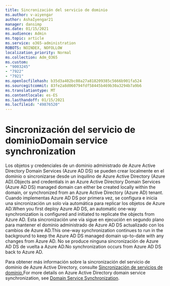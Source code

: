 ```yaml
---
title: Sincronización del servicio de dominio
ms.author: v-aiyengar
author: AshaIyengar21
manager: dansimp
ms.date: 01/15/2021
ms.audience: Admin
ms.topic: article
ms.service: o365-administration
ROBOTS: NOINDEX, NOFOLLOW
localization_priority: Normal
ms.collection: Adm_O365
ms.custom:
- "9003245"
- "7922"
- "7921"
ms.openlocfilehash: b35d3a402bc08a27a818209385c5666b901fa524
ms.sourcegitcommit: 83fe2a8d060794fdf58445b469b30a3294b7a9b6
ms.translationtype: MT
ms.contentlocale: es-ES
ms.lasthandoff: 01/15/2021
ms.locfileid: "49876520"
---
```

# <a name="domain-service-synchronization"></a><span data-ttu-id="1ce2e-102">Sincronización del servicio de dominio</span><span class="sxs-lookup"><span data-stu-id="1ce2e-102">Domain service synchronization</span></span>

<span data-ttu-id="1ce2e-103">Los objetos y credenciales de un dominio administrado de Azure Active Directory Domain Services (Azure AD DS) se pueden crear localmente en el dominio o sincronizarse desde un inquilino de Azure Active Directory (Azure AD).</span><span class="sxs-lookup"><span data-stu-id="1ce2e-103">Objects and credentials in an Azure Active Directory Domain Services (Azure AD DS) managed domain can either be created locally within the domain, or synchronized from an Azure Active Directory (Azure AD) tenant.</span></span> <span data-ttu-id="1ce2e-104">Cuando implementas Azure AD DS por primera vez, se configura e inicia una sincronización un solo vía automática para replicar los objetos de Azure AD.</span><span class="sxs-lookup"><span data-stu-id="1ce2e-104">When you first deploy Azure AD DS, an automatic one-way synchronization is configured and initiated to replicate the objects from Azure AD.</span></span> <span data-ttu-id="1ce2e-105">Esta sincronización une vía sigue en ejecución en segundo plano para mantener el dominio administrado de Azure AD DS actualizado con los cambios de Azure AD.</span><span class="sxs-lookup"><span data-stu-id="1ce2e-105">This one-way synchronization continues to run in the background to keep the Azure AD DS managed domain up-to-date with any changes from Azure AD.</span></span> <span data-ttu-id="1ce2e-106">No se produce ninguna sincronización de Azure AD DS de vuelta a Azure AD.</span><span class="sxs-lookup"><span data-stu-id="1ce2e-106">No synchronization occurs from Azure AD DS back to Azure AD.</span></span>

<span data-ttu-id="1ce2e-107">Para obtener más información sobre la sincronización del servicio de dominio de Azure Active Directory, consulte [Sincronización de servicios de dominio.](https://docs.microsoft.com/azure/active-directory-domain-services/synchronization)</span><span class="sxs-lookup"><span data-stu-id="1ce2e-107">For more details on Azure Active Directory domain service synchronization, see [Domain Service Synchronization](https://docs.microsoft.com/azure/active-directory-domain-services/synchronization).</span></span> 
